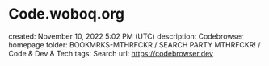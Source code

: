 # Code.woboq.org

created: November 10, 2022 5:02 PM (UTC)
description: Codebrowser homepage
folder: BOOKMRKS-MTHRFCKR / SEARCH PARTY MTHRFCKR! / Code & Dev & Tech
tags: Search
url: https://codebrowser.dev